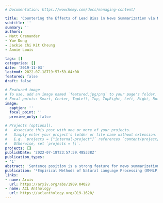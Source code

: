 ```yaml
---
# Documentation: https://wowchemy.com/docs/managing-content/

title: 'Countering the Effects of Lead Bias in News Summarization via Multi-Stage Training and Auxiliary Losses'
subtitle: ''
summary: ''
authors:
- Matt Grenander
- Yue Dong
- Jackie Chi Kit Cheung
- Annie Louis

tags: []
categories: []
date: '2019-11-03'
lastmod: 2022-07-18T19:57:59-04:00
featured: false
draft: false

# Featured image
# To use, add an image named `featured.jpg/png` to your page's folder.
# Focal points: Smart, Center, TopLeft, Top, TopRight, Left, Right, BottomLeft, Bottom, BottomRight.
image:
  caption: ''
  focal_point: ''
  preview_only: false

# Projects (optional).
#   Associate this post with one or more of your projects.
#   Simply enter your project's folder or file name without extension.
#   E.g. `projects = ["internal-project"]` references `content/project/deep-learning/index.md`.
#   Otherwise, set `projects = []`.
projects: []
publishDate: '2022-07-18T23:57:59.485338Z'
publication_types:
- '1'
abstract: 'Sentence position is a strong feature for news summarization, since the lead often (but not always) summarizes the key points of the article. In this paper, we show that recent neural systems excessively exploit this trend, which although powerful for many inputs, is also detrimental when summarizing documents where important content should be extracted from later parts of the article. We propose two techniques to make systems sensitive to the importance of content in different parts of the article. The first technique employs ‘unbiased’ data; i.e., randomly shuffled sentences of the source document, to pretrain the model. The second technique uses an auxiliary ROUGE-based loss that encourages the model to distribute importance scores throughout a document by mimicking sentence-level ROUGE scores on the training data. We show that these techniques significantly improve the performance of a competitive reinforcement learning based extractive system, with the auxiliary loss being more powerful than pretraining.'
publication: '*Empirical Methods of Natural Language Processing (EMNLP)*'
links:
- name: Arxiv
  url: https://arxiv.org/abs/1909.04028
- name: ACL Anthology
  url: https://aclanthology.org/D19-1620/
---
```

